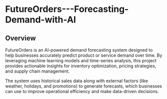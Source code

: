# FutureOrders---Forecasting-Demand-with-AI

## Overview
FutureOrders is an AI-powered demand forecasting system designed to help businesses accurately predict product or service demand over time. By leveraging machine learning models and time-series analysis, this project provides actionable insights for inventory optimization, pricing strategies, and supply chain management.

The system uses historical sales data along with external factors (like weather, holidays, and promotions) to generate forecasts, which businesses can use to improve operational efficiency and make data-driven decisions.



